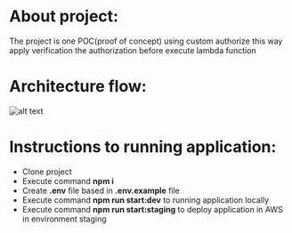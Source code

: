 About project:
====================

The project is one POC(proof of concept) using custom authorize this way apply verification the authorization before execute lambda function 

Architecture flow:
===================

![alt text](custom-auth-workflow.png.png "Title")

Instructions to running application:
=====================================
- Clone project
- Execute command **npm i**
- Create **.env** file based in **.env.example** file
- Execute command **npm run start:dev** to running application locally
- Execute command **npm run start:staging** to deploy application in AWS in environment staging
